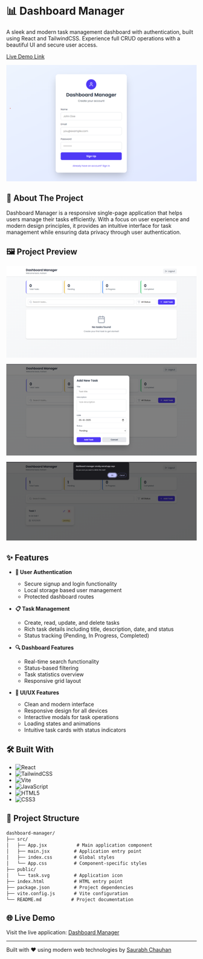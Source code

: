 # 📊 Dashboard Manager

A sleek and modern task management dashboard with authentication, built using React and TailwindCSS. Experience full CRUD operations with a beautiful UI and secure user access.

[Live Demo Link](https://dashboard-manager-smoky.vercel.app/)

![Dashboard Manager Cover](/public/h1.png)

## 🚀 About The Project

Dashboard Manager is a responsive single-page application that helps users manage their tasks efficiently. With a focus on user experience and modern design principles, it provides an intuitive interface for task management while ensuring data privacy through user authentication.

## 🖼️ Project Preview


![Authentication](/public/h2.png)


![Dashboard](/public/h3.png)


![Task Management](/public/h4.png)

## ✨ Features

- **🔐 User Authentication**
  - Secure signup and login functionality
  - Local storage based user management
  - Protected dashboard routes
  

- **📋 Task Management**
  - Create, read, update, and delete tasks
  - Rich task details including title, description, date, and status
  - Status tracking (Pending, In Progress, Completed)

- **🔍 Dashboard Features**
  - Real-time search functionality
  - Status-based filtering
  - Task statistics overview
  - Responsive grid layout

- **💫 UI/UX Features**
  - Clean and modern interface
  - Responsive design for all devices
  - Interactive modals for task operations
  - Loading states and animations
  - Intuitive task cards with status indicators

## 🛠️ Built With

- ![React](https://img.shields.io/badge/React-20232A?style=for-the-badge&logo=react&logoColor=61DAFB)
- ![TailwindCSS](https://img.shields.io/badge/Tailwind_CSS-38B2AC?style=for-the-badge&logo=tailwind-css&logoColor=white)
- ![Vite](https://img.shields.io/badge/Vite-646CFF?style=for-the-badge&logo=vite&logoColor=white)
- ![JavaScript](https://img.shields.io/badge/JavaScript-F7DF1E?style=for-the-badge&logo=javascript&logoColor=black)
- ![HTML5](https://img.shields.io/badge/HTML5-E34F26?style=for-the-badge&logo=html5&logoColor=white)
- ![CSS3](https://img.shields.io/badge/CSS3-1572B6?style=for-the-badge&logo=css3&logoColor=white)

## 📁 Project Structure

```
dashboard-manager/
├── src/
│   ├── App.jsx           # Main application component
│   ├── main.jsx         # Application entry point
│   ├── index.css        # Global styles
│   └── App.css          # Component-specific styles
├── public/
│   └── task.svg         # Application icon
├── index.html           # HTML entry point
├── package.json         # Project dependencies
├── vite.config.js       # Vite configuration
└── README.md           # Project documentation
```

## 🌐 Live Demo

Visit the live application: [Dashboard Manager](https://dashboard-manager-smoky.vercel.app/)


---

Built with ❤️ using modern web technologies by [Saurabh Chauhan](https://saurabh-s-w-e.vercel.app/)